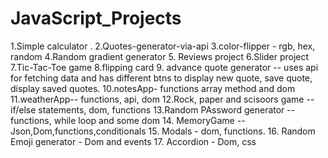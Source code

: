 # JavaScript_Projects
1.Simple calculator                                                                               .
2.Quotes-generator-via-api
3.color-flipper - rgb, hex, random
4.Random gradient generator
5. Reviews project
6.Slider project
7.Tic-Tac-Toe game
8.flipping card
9. advance quote generator -- uses api for fetching data and has different btns to display new quote, save quote, display saved quotes.
10.notesApp- functions array method and dom
11.weatherApp-- functions, api, dom
12.Rock, paper and scisoors game -- if/else statements, dom, functions
13.Random PAssword generator -- functions, while loop and some dom
14. MemoryGame -- Json,Dom,functions,conditionals
15. Modals - dom, functions.
16. Random Emoji generator - Dom and events
17. Accordion - Dom, css

